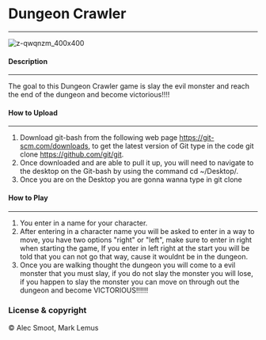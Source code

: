 # Dungeon Crawler
---
![z-qwqnzm_400x400](https://user-images.githubusercontent.com/36040707/37245679-d3264332-2469-11e8-919e-6de1382abb14.jpg)

#### Description
---
The goal to this Dungeon Crawler game is slay the evil monster and reach the end of the dungeon and become victorious!!!!
#### How to Upload
---
1. Download git-bash from the following web page https://git-scm.com/downloads, to get the latest version of Git type in the code git clone https://github.com/git/git.
2. Once downloaded and are able to pull it up, you will need to navigate to the desktop on the Git-bash by using the command cd ~/Desktop/.
3. Once you are on the Desktop you are gonna wanna type in git clone
#### How to Play
---
1. You enter in a name for your character.
2. After entering in a character name you will be asked to enter in a way to move, you have two options "right" or "left", make sure to enter in right when starting the game, If you enter in left right at the start you will be told that you can not go that way, cause it wouldnt be in the dungeon.
3. Once you are walking thought the dungeon you will come to a evil monster that you must slay, if you do not slay the monster you will lose, if you happen to slay the monster you can move on through out the dungeon and become VICTORIOUS!!!!!!
### License & copyright
© Alec Smoot, Mark Lemus
